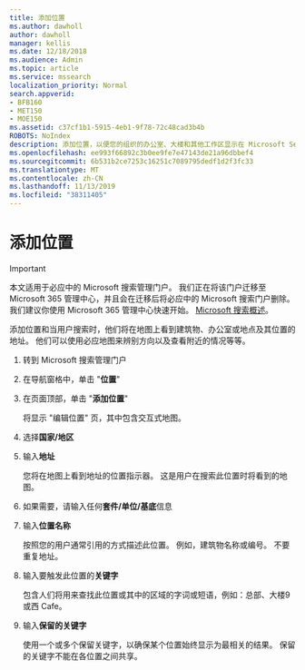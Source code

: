 ```yaml
---
title: 添加位置
ms.author: dawholl
author: dawholl
manager: kellis
ms.date: 12/18/2018
ms.audience: Admin
ms.topic: article
ms.service: mssearch
localization_priority: Normal
search.appverid:
- BFB160
- MET150
- MOE150
ms.assetid: c37cf1b1-5915-4eb1-9f78-72c48cad3b4b
ROBOTS: NoIndex
description: 添加位置，以便您的组织的办公室、大楼和其他工作区显示在 Microsoft Search 工作结果中
ms.openlocfilehash: ee993f66892c3b0ee9fe7e47143de21a96dbbef4
ms.sourcegitcommit: 6b531b2ce7253c16251c7089795dedf1d2f3fc33
ms.translationtype: MT
ms.contentlocale: zh-CN
ms.lasthandoff: 11/13/2019
ms.locfileid: "38311405"
---
```

# <a name="add-a-location"></a>添加位置

> [!IMPORTANT]
> 本文适用于必应中的 Microsoft 搜索管理门户。 我们正在将该门户迁移至 Microsoft 365 管理中心，并且会在迁移后将必应中的 Microsoft 搜索门户删除。 我们建议你使用 Microsoft 365 管理中心快速开始。 [Microsoft 搜索概述](overview-microsoft-search.md)。
    
添加位置和当用户搜索时，他们将在地图上看到建筑物、办公室或地点及其位置的地址。 他们可以使用必应地图来辨别方向以及查看附近的情况等等。
  
1. 转到 Microsoft 搜索管理门户
    
2. 在导航窗格中，单击 "**位置**"
    
3. 在页面顶部，单击 "**添加位置**"
    
    将显示 "编辑位置" 页，其中包含交互式地图。
    
4. 选择**国家/地区**
    
5. 输入**地址**
    
    您将在地图上看到地址的位置指示器。 这是用户在搜索此位置时将看到的地图。
    
6. 如果需要，请输入任何**套件/单位/基底**信息 
    
7. 输入**位置名称**
    
    按照您的用户通常引用的方式描述此位置。 例如，建筑物名称或编号。 不要重复地址。
    
8. 输入要触发此位置的**关键字** 
    
    包含人们将用来查找此位置或其中的区域的字词或短语，例如：总部、大楼9或西 Cafe。
    
9. 输入**保留的关键字**
    
    使用一个或多个保留关键字，以确保某个位置始终显示为最相关的结果。 保留的关键字不能在各位置之间共享。

  

